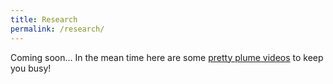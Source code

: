 ```yaml
---
title: Research
permalink: /research/
---
```


Coming soon... In the mean time here are some [pretty plume videos](https://alistaireverett.github.io/plume_videos/) to keep you busy!

